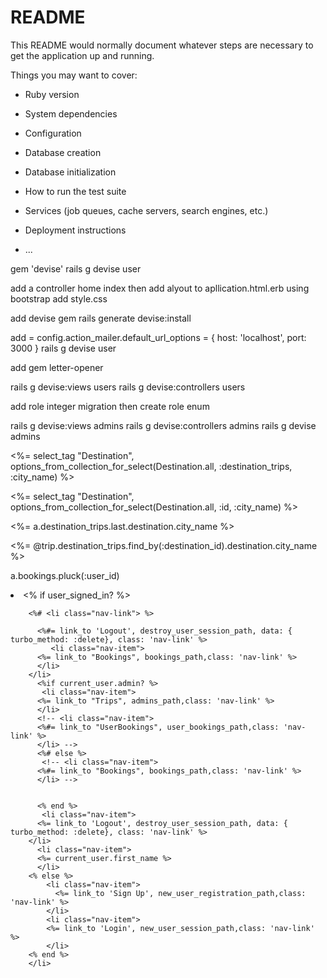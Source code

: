 # README

This README would normally document whatever steps are necessary to get the
application up and running.

Things you may want to cover:

* Ruby version

* System dependencies

* Configuration

* Database creation

* Database initialization

* How to run the test suite

* Services (job queues, cache servers, search engines, etc.)

* Deployment instructions

* ...

gem 'devise'
rails g devise user




add a controller home index
then add alyout to apllication.html.erb using bootstrap
add style.css

add devise gem
rails generate devise:install

add = config.action_mailer.default_url_options = { host: 'localhost', port: 3000 }
rails g devise user

add gem letter-opener

rails g devise:views users
rails g devise:controllers users

add role integer migration 
then create role enum


rails g devise:views admins
rails g devise:controllers admins
rails g devise admins

<!-- <div>
    <%= select_tag "Destination", options_from_collection_for_select(Destination.all, :id, :city_name) %>
  </div> -->

   <%= select_tag "Destination", options_from_collection_for_select(Destination.all, :destination_trips, :city_name) %>

   <%= select_tag "Destination", options_from_collection_for_select(Destination.all, :id, :city_name) %>


   <%= a.destination_trips.last.destination.city_name %>

   <td><%= @trip.destination_trips.find_by(:destination_id).destination.city_name %></td>

   a.bookings.pluck(:user_id)


   <li class="nav-item">
        <% if user_signed_in? %>

        <%# <li class="nav-link"> %>

          <%#= link_to 'Logout', destroy_user_session_path, data: { turbo_method: :delete}, class: 'nav-link' %>
             <li class="nav-item">
          <%= link_to "Bookings", bookings_path,class: 'nav-link' %>
          </li>
        </li>
          <%if current_user.admin? %>
           <li class="nav-item">
          <%= link_to "Trips", admins_path,class: 'nav-link' %>
          </li>
          <!-- <li class="nav-item">
          <%#= link_to "UserBookings", user_bookings_path,class: 'nav-link' %>
          </li> -->
          <%# else %>
           <!-- <li class="nav-item">
          <%#= link_to "Bookings", bookings_path,class: 'nav-link' %>
          </li> -->


          <% end %>
           <li class="nav-item">
          <%= link_to 'Logout', destroy_user_session_path, data: { turbo_method: :delete}, class: 'nav-link' %>
        </li>
          <li class="nav-item">
          <%= current_user.first_name %>
          </li>
        <% else %>
            <li class="nav-item">
              <%= link_to 'Sign Up', new_user_registration_path,class: 'nav-link' %>
            </li>
            <li class="nav-item">
            <%= link_to 'Login', new_user_session_path,class: 'nav-link' %>
            </li>
        <% end %>
        </li>
